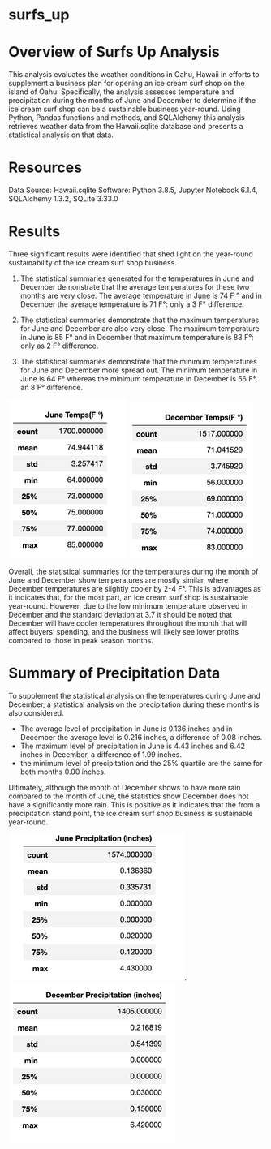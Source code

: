 # surfs_up

# Overview of Surfs Up Analysis

This analysis evaluates the weather conditions in Oahu, Hawaii in efforts to supplement a business plan for opening an ice cream surf shop on the island of Oahu. Specifically, the analysis assesses temperature and precipitation during the months of June and December to determine if the ice cream surf shop can be a sustainable business year-round. Using Python, Pandas functions and methods, and SQLAlchemy this analysis retrieves weather data from the Hawaii.sqlite database and presents a statistical analysis on that data.

# Resources
Data Source: Hawaii.sqlite
Software: Python 3.8.5, Jupyter Notebook 6.1.4, SQLAlchemy 1.3.2, SQLite 3.33.0

# Results

Three significant results were identified that shed light on the year-round sustainability of the ice cream surf shop business.

1. The statistical summaries generated for the temperatures in June and December demonstrate that the average temperatures for these two months are very close. The average temperature in June is 74 F ° and in December the average temperature is 71 F°: only a 3 F° difference.

2. The statistical summaries demonstrate that the maximum temperatures for June and December are also very close. The maximum temperature in June is 85 F° and in December that maximum temperature is 83 F°: only as 2 F° difference.

3. The statistical summaries demonstrate that the minimum temperatures for June and December more spread out. The minimum temperature in June is 64 F° whereas the minimum temperature in December is 56 F°, an 8 F° difference. 

![june_temp_df](/Resources/june_temp_df.png)    ![december_temp_df](/Resources/december_temp_df.png)


Overall, the statistical summaries for the temperatures during the month of June and December show temperatures are mostly similar, where December temperatures are slightly cooler by 2-4 F°. This is advantages as it indicates that, for the most part, an ice cream surf shop is sustainable year-round. However, due to the low minimum temperature observed in December and the standard deviation at 3.7 it should be noted that December will have cooler temperatures throughout the month that will affect buyers’ spending, and the business will likely see lower profits compared to those in peak season months. 

# Summary of Precipitation Data

To supplement the statistical analysis on the temperatures during June and December, a statistical analysis on the precipitation during these months is also considered. 

- The average level of precipitation in June is 0.136 inches and in December the average level is 0.216 inches, a difference of 0.08 inches. 
- The maximum level of precipitation in June is 4.43 inches and 6.42 inches in December, a difference of 1.99 inches. 
- the minimum level of precipitation and the 25% quartile are the same for both months 0.00 inches. 

Ultimately, although the month of December shows to have more rain compared to the month of June, the statistics show December does not have a significantly more rain. This is positive as it indicates that the from a precipitation stand point, the ice cream surf shop business is sustainable year-round.


![june_prcp_df](/Resources/june_prcp_df.png).   ![ december_prcp_df](/Resources/december_prcp_df.png)
